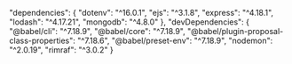   "dependencies": {
    "dotenv": "^16.0.1",
    "ejs": "^3.1.8",
    "express": "^4.18.1",
    "lodash": "^4.17.21",
    "mongodb": "^4.8.0"
  },
  "devDependencies": {
    "@babel/cli": "^7.18.9",
    "@babel/core": "^7.18.9",
    "@babel/plugin-proposal-class-properties": "^7.18.6",
    "@babel/preset-env": "^7.18.9",
    "nodemon": "^2.0.19",
    "rimraf": "^3.0.2"
  }